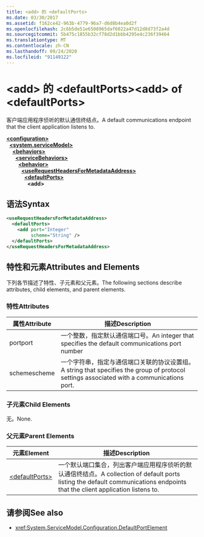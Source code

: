 ```yaml
---
title: <add> 的 <defaultPorts>
ms.date: 03/30/2017
ms.assetid: f162ce42-963b-4779-96a7-d6d8b4ea0d2f
ms.openlocfilehash: 2c6b5de51e6508965daf6022a47d12d8d73f2a4d
ms.sourcegitcommit: 5b475c1855b32cf78d2d1bbb4295e4c236f39464
ms.translationtype: MT
ms.contentlocale: zh-CN
ms.lasthandoff: 09/24/2020
ms.locfileid: "91149122"
---
```

# <a name="add-of-defaultports"></a><span data-ttu-id="9ad2d-102">\<add> 的 \<defaultPorts></span><span class="sxs-lookup"><span data-stu-id="9ad2d-102">\<add> of \<defaultPorts></span></span>

<span data-ttu-id="9ad2d-103">客户端应用程序侦听的默认通信终结点。</span><span class="sxs-lookup"><span data-stu-id="9ad2d-103">A default communications endpoint that the client application listens to.</span></span>  
  
[**\<configuration>**](../configuration-element.md)\
&nbsp;&nbsp;[**\<system.serviceModel>**](system-servicemodel.md)\
&nbsp;&nbsp;&nbsp;&nbsp;[**\<behaviors>**](behaviors.md)\
&nbsp;&nbsp;&nbsp;&nbsp;&nbsp;&nbsp;[**\<serviceBehaviors>**](servicebehaviors.md)\
&nbsp;&nbsp;&nbsp;&nbsp;&nbsp;&nbsp;&nbsp;&nbsp;[**\<behavior>**](behavior-of-servicebehaviors.md)\
&nbsp;&nbsp;&nbsp;&nbsp;&nbsp;&nbsp;&nbsp;&nbsp;&nbsp;&nbsp;[**\<useRequestHeadersForMetadataAddress>**](userequestheadersformetadataaddress.md)\
&nbsp;&nbsp;&nbsp;&nbsp;&nbsp;&nbsp;&nbsp;&nbsp;&nbsp;&nbsp;&nbsp;&nbsp;[**\<defaultPorts>**](defaultports.md)\
&nbsp;&nbsp;&nbsp;&nbsp;&nbsp;&nbsp;&nbsp;&nbsp;&nbsp;&nbsp;&nbsp;&nbsp;&nbsp;&nbsp;**\<add>**  
  
## <a name="syntax"></a><span data-ttu-id="9ad2d-104">语法</span><span class="sxs-lookup"><span data-stu-id="9ad2d-104">Syntax</span></span>  
  
```xml  
<useRequestHeadersForMetadataAddress>
  <defaultPorts>
    <add port="Integer"
         scheme="String" />
  </defaultPorts>
</useRequestHeadersForMetadataAddress>
```  
  
## <a name="attributes-and-elements"></a><span data-ttu-id="9ad2d-105">特性和元素</span><span class="sxs-lookup"><span data-stu-id="9ad2d-105">Attributes and Elements</span></span>  

 <span data-ttu-id="9ad2d-106">下列各节描述了特性、子元素和父元素。</span><span class="sxs-lookup"><span data-stu-id="9ad2d-106">The following sections describe attributes, child elements, and parent elements.</span></span>  
  
### <a name="attributes"></a><span data-ttu-id="9ad2d-107">特性</span><span class="sxs-lookup"><span data-stu-id="9ad2d-107">Attributes</span></span>  
  
|<span data-ttu-id="9ad2d-108">属性</span><span class="sxs-lookup"><span data-stu-id="9ad2d-108">Attribute</span></span>|<span data-ttu-id="9ad2d-109">描述</span><span class="sxs-lookup"><span data-stu-id="9ad2d-109">Description</span></span>|  
|---------------|-----------------|  
|<span data-ttu-id="9ad2d-110">port</span><span class="sxs-lookup"><span data-stu-id="9ad2d-110">port</span></span>|<span data-ttu-id="9ad2d-111">一个整数，指定默认通信端口号。</span><span class="sxs-lookup"><span data-stu-id="9ad2d-111">An integer that specifies the default communications port number</span></span>|  
|<span data-ttu-id="9ad2d-112">scheme</span><span class="sxs-lookup"><span data-stu-id="9ad2d-112">scheme</span></span>|<span data-ttu-id="9ad2d-113">一个字符串，指定与通信端口关联的协议设置组。</span><span class="sxs-lookup"><span data-stu-id="9ad2d-113">A string that specifies the group of protocol settings associated with a communications port.</span></span>|  
  
### <a name="child-elements"></a><span data-ttu-id="9ad2d-114">子元素</span><span class="sxs-lookup"><span data-stu-id="9ad2d-114">Child Elements</span></span>  

 <span data-ttu-id="9ad2d-115">无。</span><span class="sxs-lookup"><span data-stu-id="9ad2d-115">None.</span></span>  
  
### <a name="parent-elements"></a><span data-ttu-id="9ad2d-116">父元素</span><span class="sxs-lookup"><span data-stu-id="9ad2d-116">Parent Elements</span></span>  
  
|<span data-ttu-id="9ad2d-117">元素</span><span class="sxs-lookup"><span data-stu-id="9ad2d-117">Element</span></span>|<span data-ttu-id="9ad2d-118">描述</span><span class="sxs-lookup"><span data-stu-id="9ad2d-118">Description</span></span>|  
|-------------|-----------------|  
|[\<defaultPorts>](defaultports.md)|<span data-ttu-id="9ad2d-119">一个默认端口集合，列出客户端应用程序侦听的默认通信终结点。</span><span class="sxs-lookup"><span data-stu-id="9ad2d-119">A collection of default ports listing the default communications endpoints that the client application listens to.</span></span>|  
  
## <a name="see-also"></a><span data-ttu-id="9ad2d-120">请参阅</span><span class="sxs-lookup"><span data-stu-id="9ad2d-120">See also</span></span>

- <xref:System.ServiceModel.Configuration.DefaultPortElement>
